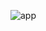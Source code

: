 ![app](https://github.com/GabrielCairesDev/app_filas/assets/87619428/758b4cc8-ab2b-4634-b4f8-116dd672e427)
